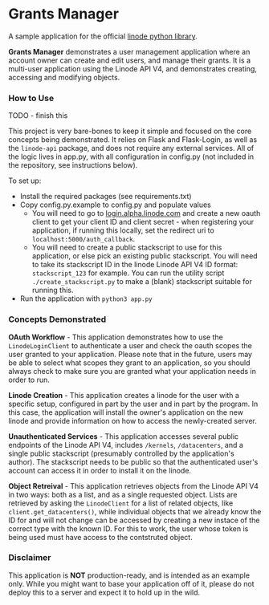 # Grants Manager

A sample application for the official [linode python library](https://github.com/linode/python-linode-api).

**Grants Manager** demonstrates a user management application where an account
owner can create and edit users, and manage their grants.  It is a multi-user
application using the Linode API V4, and demonstrates creating, accessing and
modifying objects.

### How to Use

TODO - finish this

This project is very bare-bones to keep it simple and focused on the core
concepts being demonstrated.  It relies on Flask and Flask-Login, as well
as the `linode-api` package, and does not require any external services. All
of the logic lives in app.py, with all configuration in config.py (not
included in the repository, see instructions below).

To set up:
 * Install the required packages (see requirements.txt)
 * Copy config.py.example to config.py and populate values
   * You will need to go to [login.alpha.linode.com](http://login.alpha.linode.com)
        and create a new oauth client to get your client ID and client secret - when
        registering your application, if running this locally, set the redirect uri
        to `localhost:5000/auth_callback`.
   * You will need to create a public stackscript to use for this application,
        or else pick an existing public stackscript.  You will need to take its
        stackscript ID in the linode Linode API V4 ID format: `stackscript_123` for example.
        You can run the utility script `./create_stackscript.py` to make a (blank)
        stackscript suitable for running this.
 * Run the application with `python3 app.py`

### Concepts Demonstrated

**OAuth Workflow** - This application demonstrates how to use the `LinodeLoginClient`
to authenticate a user and check the oauth scopes the user granted to your application.
Please note that in the future, users may be able to select what scopes they grant to
an application, so you should always check to make sure you are granted what your
application needs in order to run.

**Linode Creation** - This application creates a linode for the user with a specific
setup, configured in part by the user and in part by the program.  In this case, the
application will install the owner's application on the new linode and provide information
on how to access the newly-created server.

**Unauthenticated Services** - This application accesses several public endpoints of the
Linode API V4, includes `/kernels`, `/datacenters`, and a single public stackscript
(presumably controlled by the application's author).  The stackscript needs to be public
so that the authenticated user's account can access it in order to install it on the linode.

**Object Retreival** - This application retrieves objects from the Linode API V4 in two ways:
both as a list, and as a single requested object.  Lists are retrieved by asking the
`LinodeClient` for a list of related objects, like `client.get_datacenters()`, while
individual objects that we already know the ID for and will not change can be accessed by
creating a new instace of the correct type with the known ID.  For this to work, the
user whose token is being used must have access to the contstruted object.

### Disclaimer

This application is **NOT** production-ready, and is intended as an example only.  While
you might want to base your application off of it, please do not deploy this to a server
and expect it to hold up in the wild.
